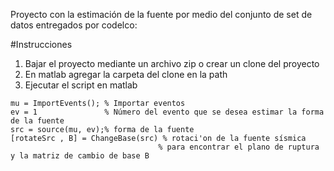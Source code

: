 Proyecto con la estimación de la fuente por medio del conjunto de set de datos
entregados por codelco:

#Instrucciones

1. Bajar el proyecto mediante un archivo zip o crear un clone del proyecto
2. En matlab agregar la carpeta del clone en la path
3. Ejecutar el script en matlab

 ```
mu = ImportEvents(); % Importar eventos
ev = 1               % Número del evento que se desea estimar la forma de la fuente
src = source(mu, ev);% forma de la fuente
[rotateSrc , B] = ChangeBase(src) % rotaci'on de la fuente sísmica 
                                  % para encontrar el plano de ruptura y la matriz de cambio de base B
 ```